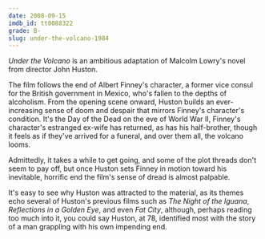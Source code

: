 ```yaml
---
date: 2008-09-15
imdb_id: tt0088322
grade: B-
slug: under-the-volcano-1984
---
```


_Under the Volcano_ is an ambitious adaptation of Malcolm Lowry's novel from director John Huston.

The film follows the end of Albert Finney's character, a former vice consul for the British government in Mexico, who's fallen to the depths of alcoholism. From the opening scene onward, Huston builds an ever-increasing sense of doom and despair that mirrors Finney's character's condition. It's the Day of the Dead on the eve of World War II, Finney's character's estranged ex-wife has returned, as has his half-brother, though it feels as if they've arrived for a funeral, and over them all, the volcano looms.

Admittedly, it takes a while to get going, and some of the plot threads don't seem to pay off, but once Huston sets Finney in motion toward his inevitable, horrific end the film's sense of dread is almost palpable.

It's easy to see why Huston was attracted to the material, as its themes echo several of Huston's previous films such as <span data-imdb-id="tt0058404">_The Night of the Iguana_</span>, <span data-imdb-id="tt0062185">_Reflections in a Golden Eye_</span>, and even <span data-imdb-id="tt0068575">_Fat City_</span>, although, perhaps reading too much into it, you could say Huston, at 78, identified most with the story of a man grappling with his own impending end.
